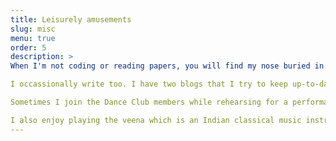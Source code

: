 ```yaml
---
title: Leisurely amusements
slug: misc
menu: true
order: 5
description: >
When I'm not coding or reading papers, you will find my nose buried in a book that belongs to one of the following categories: novel, adult-fiction, drama, thriller, classic or horror. Sometimes I also like to watch TV shows and movies. 

I occassionally write too. I have two blogs that I try to keep up-to-date -- a [personal](https://96pratheek.wordpress.com/) one and a [technical](https://medium.com/prathena) one. I wouldn't mind considering writing as an alternate career path! 

Sometimes I join the Dance Club members while rehearsing for a performance because I love to dance! 

I also enjoy playing the veena which is an Indian classical music instrument and have received formal training for the same.
---
```

